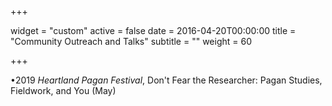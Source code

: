 +++

widget = "custom"
active = false
date = 2016-04-20T00:00:00
title = "Community Outreach and Talks"
subtitle = ""
weight = 60

+++

•2019   _Heartland Pagan Festival_, Don't Fear the Researcher: Pagan Studies, Fieldwork, and You (May)
